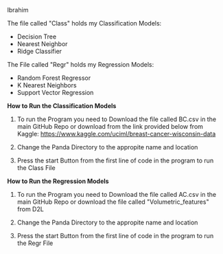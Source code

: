 Ibrahim

The file called "Class" holds my Classification Models:
- Decision Tree
- Nearest Neighbor
- Ridge Classifier

The File called "Regr" holds my Regression Models:

- Random Forest Regressor
- K Nearest Neighbors
- Support Vector Regression 


**How to Run the Classification Models**
1. To run the Program you need to Download the file called BC.csv in the main GitHub Repo or download from the link provided below from Kaggle:
https://www.kaggle.com/uciml/breast-cancer-wisconsin-data

2. Change the Panda Directory to the appropite name and location
3. Press the start Button from the first line of code in the program to run the Class File


**How to Run the Regression Models**
1. To run the Program you need to Download the file called AC.csv in the main GitHub Repo or download the file called "Volumetric_features" from D2L

2. Change the Panda Directory to the appropite name and location
3. Press the start Button from the first line of code in the program to run the Regr File


